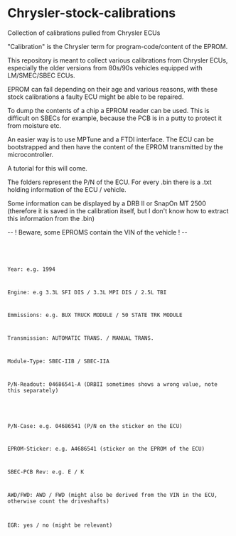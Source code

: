 # Chrysler-stock-calibrations
Collection of calibrations pulled from Chrysler ECUs

"Calibration" is the Chrysler term for program-code/content of the EPROM.

This repository is meant to collect various calibrations from Chrysler ECUs, especially the older versions from 80s/90s vehicles equipped with LM/SMEC/SBEC ECUs.

EPROM can fail depending on their age and various reasons, with these stock calibrations a faulty ECU might be able to be repaired.

To dump the contents of a chip a EPROM reader can be used. This is difficult on SBECs for example, because the PCB is in a putty to protect it from moisture etc. 

An easier way is to use MPTune and a FTDI interface. The ECU can be bootstrapped and then have the content of the EPROM transmitted by the microcontroller.

A tutorial for this will come.

The folders represent the P/N of the ECU. 
For every .bin there is a .txt holding information of the ECU / vehicle.

Some information can be displayed by a DRB II or SnapOn MT 2500 (therefore it is saved in the calibration itself, but I don't know how to extract this information from the .bin)


-- ! Beware, some EPROMS contain the VIN of the vehicle ! --

<code>
<Information from a DRBII/MT2500 via Module Info>
  
Year:	e.g. 1994

Engine:	e.g 3.3L SFI DIS / 3.3L MPI DIS / 2.5L TBI

Emmissions:	e.g. BUX TRUCK MODULE / 50 STATE TRK MODULE

Transmission:	AUTOMATIC TRANS. / MANUAL TRANS.

Module-Type:  SBEC-IIB / SBEC-IIA

P/N-Readout: 04686541-A (DRBII sometimes shows a wrong value, note this separately)


<physical Information of the vehicle>
  
P/N-Case:	e.g. 04686541 (P/N on the sticker on the ECU)
  
EPROM-Sticker:	e.g. A4686541 (sticker on the EPROM of the ECU)
  
SBEC-PCB Rev: e.g. E / K
  
AWD/FWD:	AWD / FWD (might also be derived from the VIN in the ECU, otherwise count the driveshafts)
  
EGR:	yes / no (might be relevant)
  </code>
